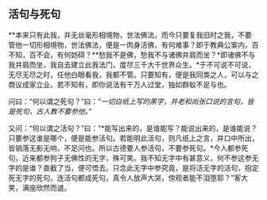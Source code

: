 ##  活句与死句

**本来只有此我，并无丝毫形相境物，世法佛法，而今只要复我旧时之我，不要管他一切形相境物，世法佛法，便是一肉身活佛，有何难事？即于教典公案内，百不知，百不会，有何妨碍？**愁我不是佛，愁我不与诸佛并肩而坐？*即诸佛不与我并肩而坐，我自去建立此我法门，度尽三千大千世界众生。*于不可说不可说，无尽无尽之时，任他白眼看我，我都不管。只要知有，便是我同类之人，可以与之商议成家立业。若不知有，即你说法有千万人过堂，独如群蚁不足与也。

问曰：“何以谓之死句？”曰：“*一切白纸上写的黑字，并老和尚张口说的言句，皆是死句，古人教不要参他。”*

又问：“何以谓之活句？”曰：“*能写出来的，是谁能写？能说出来的，是谁能说？只要参这谁是哪个，便是能参活句。若能明此活句，则凡纸上之言，并口中所出，皆销落无影无响，不足问也。所以古德要人参活句，不要参死句。*今人都参死句，近来都参狗子无佛性的无字，殊可笑。我不知无字中有甚意义，何不参这参无字的是谁？直截了当，便可悟去。只念此无字中参究竟，是将活无字的活句，抱定死无字的死句，连活句都成死句，真令人放声大哭，傍观者能不泪堕耶？”客大笑，满座欣然而退。
